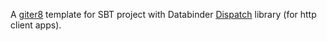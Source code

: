 A [giter8][g8] template for SBT project with Databinder [Dispatch][dispatch] library (for http client apps).

[g8]: http://github.com/n8han/giter8#readme
[dispatch]: http://github.com/n8han/Databinder-Dispatch#readme
